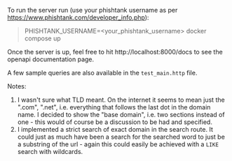 To run the server run (use your phishtank username as per https://www.phishtank.com/developer_info.php):

> PHISHTANK_USERNAME=<your_phishtank_username> docker compose up

Once the server is up, feel free to hit http://localhost:8000/docs to see the openapi documentation page.

A few sample queries are also available in the `test_main.http` file.

Notes:
1. I wasn't sure what TLD meant. On the internet it seems to mean just the ".com",
".net", i.e. everything that follows the last dot in the domain name. I decided to show the "base domain", i.e.
two sections instead of one - this would of course be a discussion to be had and specified.
2. I implemented a strict search of exact domain in the search route. It could just as much
have been a search for the searched word to just be a substring of the url - again this
could easily be achieved with a `LIKE` search with wildcards.
